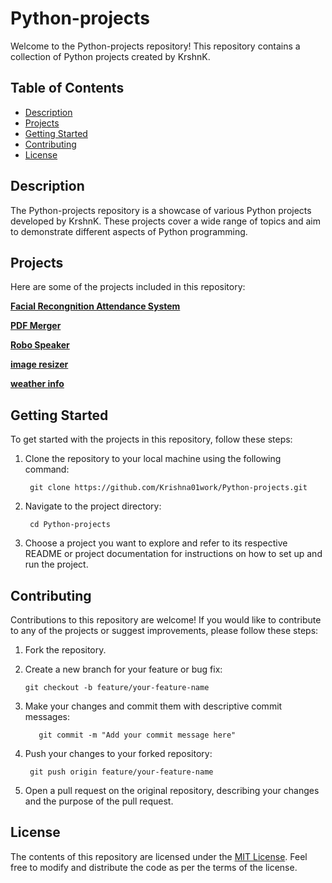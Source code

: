 # Python-projects

Welcome to the Python-projects repository! This repository contains a collection of Python projects created by KrshnK.

## Table of Contents

- [Description](#description)
- [Projects](#projects)
- [Getting Started](#getting-started)
- [Contributing](#contributing)
- [License](#license)

## Description

The Python-projects repository is a showcase of various Python projects developed by KrshnK. These projects cover a wide range of topics and aim to demonstrate different aspects of Python programming.

## Projects

Here are some of the projects included in this repository:
 <p align='left'><a href='Facial Recognition Attendance System'><b>Facial Recongnition Attendance System</b></a></p>
 <p align='left'><a href='PDF Merger'><b>PDF Merger</b></a></p>
 <p align='left'><a href='Robo Speaker'><b>Robo Speaker</b></a></p>
 <p align='left'><a href='image resizer'><b>image resizer</b></a></p>
 <p align='left'><a href='weather info'><b>weather info</b></a></p>

## Getting Started

To get started with the projects in this repository, follow these steps:

1. Clone the repository to your local machine using the following command:

        git clone https://github.com/Krishna01work/Python-projects.git

2. Navigate to the project directory:

        cd Python-projects
   
3. Choose a project you want to explore and refer to its respective README or project documentation for instructions on how to set up and run the project.

## Contributing

Contributions to this repository are welcome! If you would like to contribute to any of the projects or suggest improvements, please follow these steps:
 1. Fork the repository.

 2. Create a new branch for your feature or bug fix:

        git checkout -b feature/your-feature-name
 
3. Make your changes and commit them with descriptive commit messages:

          git commit -m "Add your commit message here"

4. Push your changes to your forked repository:

        git push origin feature/your-feature-name

5. Open a pull request on the original repository, describing your changes and the purpose of the pull request.

## License

The contents of this repository are licensed under the [MIT License](LICENSE). Feel free to modify and distribute the code as per the terms of the license.

